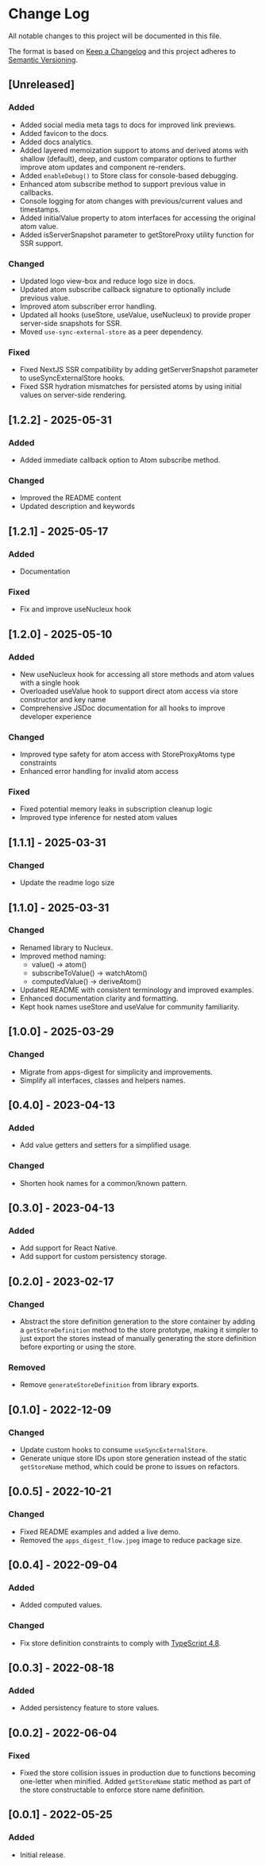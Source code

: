 # Change Log

All notable changes to this project will be documented in this file.

The format is based on [Keep a Changelog](http://keepachangelog.com/)
and this project adheres to [Semantic Versioning](http://semver.org/).

## [Unreleased]

### Added

- Added social media meta tags to docs for improved link previews.
- Added favicon to the docs.
- Added docs analytics.
- Added layered memoization support to atoms and derived atoms with
  shallow (default), deep, and custom comparator options to further
  improve atom updates and component re-renders.
- Added `enableDebug()` to Store class for console-based debugging.
- Enhanced atom subscribe method to support previous value in callbacks.
- Console logging for atom changes with previous/current values and
  timestamps.
- Added initialValue property to atom interfaces for accessing the
  original atom value.
- Added isServerSnapshot parameter to getStoreProxy utility function for
  SSR support.

### Changed

- Updated logo view-box and reduce logo size in docs.
- Updated atom subscribe callback signature to optionally include
  previous value.
- Improved atom subscriber error handling.
- Updated all hooks (useStore, useValue, useNucleux) to provide proper
  server-side snapshots for SSR.
- Moved `use-sync-external-store` as a peer dependency.

### Fixed

- Fixed NextJS SSR compatibility by adding getServerSnapshot parameter
  to useSyncExternalStore hooks.
- Fixed SSR hydration mismatches for persisted atoms by using initial
  values on server-side rendering.

## [1.2.2] - 2025-05-31

### Added

- Added immediate callback option to Atom subscribe method.

### Changed

- Improved the README content
- Updated description and keywords

## [1.2.1] - 2025-05-17

### Added

- Documentation

### Fixed

- Fix and improve useNucleux hook

## [1.2.0] - 2025-05-10

### Added

- New useNucleux hook for accessing all store methods and atom values
  with a single hook
- Overloaded useValue hook to support direct atom access via store
  constructor and key name
- Comprehensive JSDoc documentation for all hooks to improve developer
  experience

### Changed

- Improved type safety for atom access with StoreProxyAtoms type
  constraints
- Enhanced error handling for invalid atom access

### Fixed

- Fixed potential memory leaks in subscription cleanup logic
- Improved type inference for nested atom values

## [1.1.1] - 2025-03-31

### Changed

- Update the readme logo size

## [1.1.0] - 2025-03-31

### Changed

- Renamed library to Nucleux.
- Improved method naming:
  - value() → atom()
  - subscribeToValue() → watchAtom()
  - computedValue() → deriveAtom()
- Updated README with consistent terminology and improved examples.
- Enhanced documentation clarity and formatting.
- Kept hook names useStore and useValue for community familiarity.

## [1.0.0] - 2025-03-29

### Changed

- Migrate from apps-digest for simplicity and improvements.
- Simplify all interfaces, classes and helpers names.

## [0.4.0] - 2023-04-13

### Added

- Add value getters and setters for a simplified usage.

### Changed

- Shorten hook names for a common/known pattern.

## [0.3.0] - 2023-04-13

### Added

- Add support for React Native.
- Add support for custom persistency storage.

## [0.2.0] - 2023-02-17

### Changed

- Abstract the store definition generation to the store container by
  adding a `getStoreDefinition` method to the store prototype, making it
  simpler to just export the stores instead of manually generating the
  store definition before exporting or using the store.

### Removed

- Remove `generateStoreDefinition` from library exports.

## [0.1.0] - 2022-12-09

### Changed

- Update custom hooks to consume `useSyncExternalStore`.
- Generate unique store IDs upon store generation instead of the static `getStoreName` method, which could be prone to issues on refactors.

## [0.0.5] - 2022-10-21

### Changed

- Fixed README examples and added a live demo.
- Removed the `apps_digest_flow.jpeg` image to reduce package size.

## [0.0.4] - 2022-09-04

### Added

- Added computed values.

### Changed

- Fix store definition constraints to comply with [TypeScript 4.8](https://devblogs.microsoft.com/typescript/announcing-typescript-4-8/#unconstrained-generics-no-longer-assignable-to).

## [0.0.3] - 2022-08-18

### Added

- Added persistency feature to store values.

## [0.0.2] - 2022-06-04

### Fixed

- Fixed the store collision issues in production due to functions becoming
  one-letter when minified. Added `getStoreName` static method as part of the
  store constructable to enforce store name definition.

## [0.0.1] - 2022-05-25

### Added

- Initial release.
